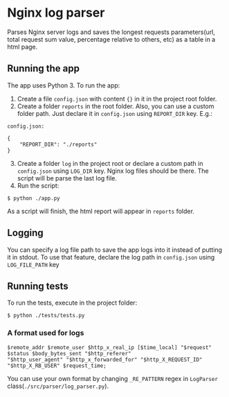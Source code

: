 # Nginx log parser
Parses Nginx server logs and saves the longest requests parameters(url,
total request sum value, percentage relative to others, etc) as a table
in a html page.

## Running the app
The app uses Python 3. To run the app:
1) Create a file ```config.json``` with content ```{}``` in it in the
project root folder.
2) Create a folder ```reports``` in the root folder.
Also, you can use a custom folder path. Just declare it in
```config.json``` using ```REPORT_DIR``` key.
E.g.:
```
config.json:

{
    "REPORT_DIR": "./reports"
}
```
3) Create a folder ```log``` in the project root or declare a custom
path in ```config.json``` using ```LOG_DIR``` key. Nginx log files
should be there. The script will be parse the last log file.
4) Run the script:
```
$ python ./app.py
```
As a script will finish, the html report will appear in ```reports```
folder.

## Logging
You can specify a log file path to save the app logs into it instead of
putting it in stdout. To use that feature, declare the log path in
```config.json``` using ```LOG_FILE_PATH``` key

## Running tests
To run the tests, execute in the project folder:
```
$ python ./tests/tests.py
```

### A format used for logs
```
$remote_addr $remote_user $http_x_real_ip [$time_local] "$request"
$status $body_bytes_sent "$http_referer"
"$http_user_agent" "$http_x_forwarded_for" "$http_X_REQUEST_ID"
"$http_X_RB_USER" $request_time;
```
You can use your own format by changing ```_RE_PATTERN``` regex in
```LogParser``` class(```./src/parser/log_parser.py```).
